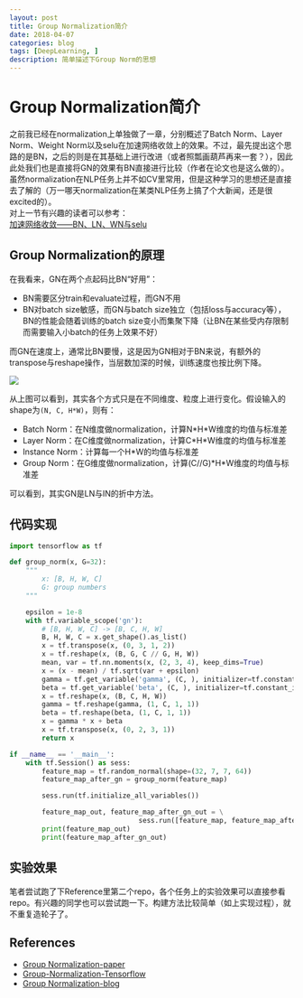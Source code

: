 ```yaml
---
layout: post
title: Group Normalization简介
date: 2018-04-07
categories: blog
tags: [DeepLearning, ]
description: 简单描述下Group Norm的思想
---
```


# Group Normalization简介

之前我已经在normalization上单独做了一章，分别概述了Batch Norm、Layer Norm、Weight Norm以及selu在加速网络收敛上的效果。不过，最先提出这个思路的是BN，之后的则是在其基础上进行改进（或者照瓢画葫芦再来一套？），因此此处我们也是直接将GN的效果有BN直接进行比较（作者在论文也是这么做的）。虽然normalization在NLP任务上并不如CV里常用，但是这种学习的思想还是直接去了解的（万一哪天normalization在某类NLP任务上搞了个大新闻，还是很excited的）。  
对上一节有兴趣的读者可以参考：  
[加速网络收敛——BN、LN、WN与selu](http://skyhigh233.com/blog/2017/07/21/norm/)

## Group Normalization的原理

在我看来，GN在两个点起码比BN“好用”：  

* BN需要区分train和evaluate过程，而GN不用
* BN对batch size敏感，而GN与batch size独立（包括loss与accuracy等），BN的性能会随着训练的batch size变小而集聚下降（让BN在某些受内存限制而需要输入小batch的任务上效果不好）

而GN在速度上，通常比BN要慢，这是因为GN相对于BN来说，有额外的transpose与reshape操作，当层数加深的时候，训练速度也按比例下降。

![](https://raw.githubusercontent.com/shaohua0116/Group-Normalization-Tensorflow/master/figure/gn.png)

从上图可以看到，其实各个方式只是在不同维度、粒度上进行变化。假设输入的shape为`(N, C, H*W)`，则有：

* Batch Norm：在N维度做normalization，计算N\*H\*W维度的均值与标准差
* Layer Norm：在C维度做normalization，计算C\*H\*W维度的均值与标准差
* Instance Norm：计算每一个H\*W的均值与标准差
* Group Norm：在G维度做normalization，计算(C//G)\*H\*W维度的均值与标准差

可以看到，其实GN是LN与IN的折中方法。



## 代码实现

```python
import tensorflow as tf

def group_norm(x, G=32):
    """
        x: [B, H, W, C]
        G: group numbers
    """

    epsilon = 1e-8
    with tf.variable_scope('gn'):
        # [B, H, W, C] -> [B, C, H, W]
        B, H, W, C = x.get_shape().as_list()
        x = tf.transpose(x, (0, 3, 1, 2))
        x = tf.reshape(x, (B, G, C // G, H, W))
        mean, var = tf.nn.moments(x, (2, 3, 4), keep_dims=True)
        x = (x - mean) / tf.sqrt(var + epsilon)
        gamma = tf.get_variable('gamma', (C, ), initializer=tf.constant_initializer(1.))
        beta = tf.get_variable('beta', (C, ), initializer=tf.constant_initializer(0.))
        x = tf.reshape(x, (B, C, H, W))
        gamma = tf.reshape(gamma, (1, C, 1, 1))
        beta = tf.reshape(beta, (1, C, 1, 1))
        x = gamma * x + beta
        x = tf.transpose(x, (0, 2, 3, 1))
        return x

if __name__ == '__main__':
    with tf.Session() as sess:
        feature_map = tf.random_normal(shape=(32, 7, 7, 64))
        feature_map_after_gn = group_norm(feature_map)

        sess.run(tf.initialize_all_variables())

        feature_map_out, feature_map_after_gn_out = \
                                sess.run([feature_map, feature_map_after_gn])
        print(feature_map_out)
        print(feature_map_after_gn_out)
```


## 实验效果

笔者尝试跑了下Reference里第二个repo，各个任务上的实验效果可以直接参看repo。有兴趣的同学也可以尝试跑一下。构建方法比较简单（如上实现过程），就不重复造轮子了。

## References

* [Group Normalization-paper](https://arxiv.org/pdf/1803.08494.pdf)
* [Group-Normalization-Tensorflow](https://github.com/shaohua0116/Group-Normalization-Tensorflow)
* [Group Normalization-blog](https://blog.csdn.net/qq_14845119/article/details/79702040)